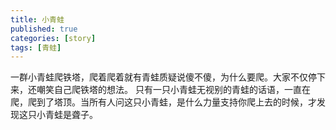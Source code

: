 ```yaml
---
title: 小青蛙
published: true
categories: [story]
tags: [青蛙]
---
```


一群小青蛙爬铁塔，爬着爬着就有青蛙质疑说傻不傻，为什么要爬。大家不仅停下来，还嘲笑自己爬铁塔的想法。
只有一只小青蛙无视别的青蛙的话语，一直在爬，爬到了塔顶。当所有人问这只小青蛙，是什么力量支持你爬上去的时候，才发现这只小青蛙是聋子。